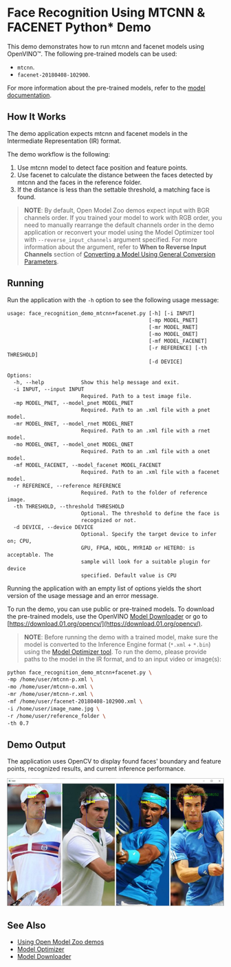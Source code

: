 # Face Recognition Using MTCNN & FACENET Python* Demo

This demo demonstrates how to run mtcnn and facenet models using OpenVINO&trade;. The following pre-trained models can be used:

* `mtcnn`.
* `facenet-20180408-102900`.

For more information about the pre-trained models, refer to the [model documentation](../../../models/public/index.md).

## How It Works

The demo application expects mtcnn and facenet models in the Intermediate Representation (IR) format.

The demo workflow is the following:

1. Use mtcnn model to detect face position and feature points.
2. Use facenet to calculate the distance between the faces detected by mtcnn and the faces in the reference folder.
3. If the distance is less than the settable threshold, a matching face is found.

> **NOTE**: By default, Open Model Zoo demos expect input with BGR channels order. If you trained your model to work with RGB order, you need to manually rearrange the default channels order in the demo application or reconvert your model using the Model Optimizer tool with `--reverse_input_channels` argument specified. For more information about the argument, refer to **When to Reverse Input Channels** section of [Converting a Model Using General Conversion Parameters](https://docs.openvinotoolkit.org/latest/_docs_MO_DG_prepare_model_convert_model_Converting_Model_General.html).

## Running

Run the application with the `-h` option to see the following usage message:

```
usage: face_recognition_demo_mtcnn+facenet.py [-h] [-i INPUT] 
                                              [-mp MODEL_PNET]
                                              [-mr MODEL_RNET]
                                              [-mo MODEL_ONET]
                                              [-mf MODEL_FACENET]
                                              [-r REFERENCE] [-th THRESHOLD]
                                              [-d DEVICE]

Options:
  -h, --help            Show this help message and exit.
  -i INPUT, --input INPUT
                        Required. Path to a test image file.
  -mp MODEL_PNET, --model_pnet MODEL_PNET
                        Required. Path to an .xml file with a pnet model.
  -mr MODEL_RNET, --model_rnet MODEL_RNET
                        Required. Path to an .xml file with a rnet model.
  -mo MODEL_ONET, --model_onet MODEL_ONET
                        Required. Path to an .xml file with a onet model.
  -mf MODEL_FACENET, --model_facenet MODEL_FACENET
                        Required. Path to an .xml file with a facenet model.
  -r REFERENCE, --reference REFERENCE
                        Required. Path to the folder of reference image.
  -th THRESHOLD, --threshold THRESHOLD
                        Optional. The threshold to define the face is
                        recognized or not.
  -d DEVICE, --device DEVICE
                        Optional. Specify the target device to infer on; CPU,
                        GPU, FPGA, HDDL, MYRIAD or HETERO: is acceptable. The
                        sample will look for a suitable plugin for device
                        specified. Default value is CPU

```

Running the application with an empty list of options yields the short version of the usage message and an error message.

To run the demo, you can use public or pre-trained models. To download the pre-trained models, use the OpenVINO [Model Downloader](../../../tools/downloader/README.md) or go to [https://download.01.org/opencv/](https://download.01.org/opencv/).

> **NOTE**: Before running the demo with a trained model, make sure the model is converted to the Inference Engine format (`*.xml` + `*.bin`) using the [Model Optimizer tool](https://docs.openvinotoolkit.org/latest/_docs_MO_DG_Deep_Learning_Model_Optimizer_DevGuide.html).
To run the demo, please provide paths to the model in the IR format, and to an input video or image(s):
```bash
python face_recognition_demo_mtcnn+facenet.py \
-mp /home/user/mtcnn-p.xml \
-mo /home/user/mtcnn-o.xml \
-mr /home/user/mtcnn-r.xml \
-mf /home/user/facenet-20180408-102900.xml \
-i /home/user/image_name.jpg \
-r /home/user/reference_folder \
-th 0.7
```

## Demo Output

The application uses OpenCV to display found faces' boundary and feature points, recognized results, and current inference performance.

![](./data/face_recognition_demo_mtcnn+facenet.jpg)

## See Also
* [Using Open Model Zoo demos](../../README.md)
* [Model Optimizer](https://docs.openvinotoolkit.org/latest/_docs_MO_DG_Deep_Learning_Model_Optimizer_DevGuide.html)
* [Model Downloader](../../../tools/downloader/README.md)
